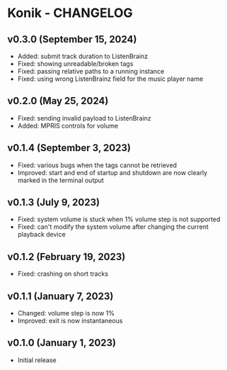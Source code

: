 # Konik - CHANGELOG


## v0.3.0 (September 15, 2024)

- Added: submit track duration to ListenBrainz
- Fixed: showing unreadable/broken tags
- Fixed: passing relative paths to a running instance
- Fixed: using wrong ListenBrainz field for the music player name


## v0.2.0 (May 25, 2024)

- Fixed: sending invalid payload to ListenBrainz
- Added: MPRIS controls for volume


## v0.1.4 (September 3, 2023)

- Fixed: various bugs when the tags cannot be retrieved
- Improved: start and end of startup and shutdown are now clearly marked in the terminal output


## v0.1.3 (July 9, 2023)

- Fixed: system volume is stuck when 1% volume step is not supported
- Fixed: can't modify the system volume after changing the current playback device


## v0.1.2 (February 19, 2023)

- Fixed: crashing on short tracks


## v0.1.1 (January 7, 2023)

- Changed: volume step is now 1%
- Improved: exit is now instantaneous


## v0.1.0 (January 1, 2023)

- Initial release
